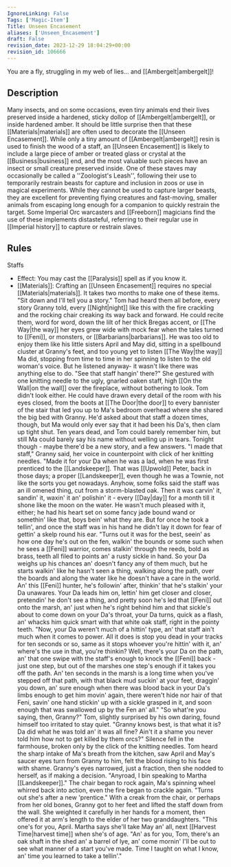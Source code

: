 ```yaml
---
IgnoreLinking: False
Tags: ['Magic-Item']
Title: Unseen Encasement
aliases: ['Unseen_Encasement']
draft: False
revision_date: 2023-12-29 18:04:29+00:00
revision_id: 106666
---
```


You are a fly, struggling in my web of lies... and [[Ambergelt|ambergelt]]!
## Description
Many insects, and on some occasions, even tiny animals end their lives preserved inside a hardened, sticky dollop of [[Ambergelt|ambergelt]], or inside hardened amber. It should be little surprise then that these [[Materials|materials]] are often used to decorate the [[Unseen Encasement]]. While only a tiny amount of [[Ambergelt|ambergelt]] resin is used to finish the wood of a staff, an [[Unseen Encasement]] is likely to include a large piece of amber or treated glass or crystal at the [[Business|business]] end, and the most valuable such pieces have an insect or small creature preserved inside.
One of these staves may occasionally be called a ''Zoologist's Leash'', following their use to temporarily restrain beasts for capture and inclusion in zoos or use in magical experiments. While they cannot be used to capture larger beasts, they are excellent for preventing flying creatures and fast-moving, smaller animals from escaping long enough for a companion to quickly restrain the target. Some Imperial Orc warcasters and [[Freeborn]] magicians find the use of these implements distasteful, referring to their regular use in [[Imperial history]] to capture or restrain slaves.
## Rules
Staffs
* Effect: You may cast the [[Paralysis]] spell as if you know it.
* [[Materials]]: Crafting an [[Unseen Encasement]] requires no special [[Materials|materials]]. It takes two months to make one of these items.
"Sit down and I'll tell you a story."
Tom had heard them all before, every story Granny told, every [[Night|night]] like this with the fire crackling and the rocking chair creaking its way back and forward. He could recite them, word for word, down the lilt of her thick Bregas accent, or [[The Way|the way]] her eyes grew wide with mock fear when the tales turned to [[Feni]], or monsters, or [[Barbarians|barbarians]]. He was too old to enjoy them like his little sisters April and May did, sitting in a spellbound cluster at Granny's feet, and too young yet to listen [[The Way|the way]] Ma did, stopping from time to time in her spinning to listen to the old woman's voice. But he listened anyway- it wasn't like there was anything else to do.
"See that staff hangin' there?" She gestured with one knitting needle to the ugly, gnarled oaken staff, high [[On the Wall|on the wall]] over the fireplace, without bothering to look. Tom didn't look either. He could have drawn every detail of the room with his eyes closed, from the boots at [[The Door|the door]] to every bannister of the stair that led you up to Ma's bedroom overhead where she shared the big bed with Granny. He'd asked about that staff a dozen times, though, but Ma would only ever say that it had been his Da's, then clam up tight shut. Ten years dead, and Tom could barely remember him, but still Ma could barely say his name without welling up in tears. Tonight though - maybe there'd be a new story, and a few answers. 
"I made that staff," Granny said, her voice in counterpoint with click of her knitting needles. "Made it for your Da when he was a lad, when he was first prenticed to the [[Landskeeper]]. That was [[Upwold]] Peter, back in those days; a proper [[Landskeeper]], even though he was a Townie, not like the sorts you get nowadays. Anyhow, some folks said the staff was an ill omened thing, cut from a storm-blasted oak. Then it was carvin' it, sandin' it, waxin' it an' polishin' it - every [[Day|day]] for a month till it shone like the moon on the water. He wasn't much pleased with it, either; he had his heart set on some fancy jade bound wand or somethin' like that, boys bein' what they are. But for once he took a tellin', and once the staff was in his hand he didn't lay it down for fear of gettin' a skelp round his ear.
"Turns out it was for the best, seein' as how one day he's out on the fen, walkin' the bounds or some such when he sees a [[Feni]] warrior, comes stalkin' through the reeds, bold as brass, teeth all filed to points an' a rusty sickle in hand. So your Da weighs up his chances an' doesn't fancy any of them much, but he starts walkin' like he hasn't seen a thing, walking along the path, over the boards and along the water like he doesn't have a care in the world. An' this [[Feni]] hunter, he's followin' after, thinkin' that he's stalkin' your Da unawares. Your Da leads him on, lettin' him get closer and closer, pretendin' he don't see a thing, and pretty soon he's led that [[Feni]] out onto the marsh, an' just when he's right behind him and that sickle's about to come down on your Da's throat, your Da turns, quick as a flash, an' whacks him quick smart with that white oak staff, right in the pointy teeth.
"Now, your Da weren't much of a hittin' type, an' that staff ain't much when it comes to power. All it does is stop you dead in your tracks for ten seconds or so, same as it stops whoever you're hittin' with it, an' where's the use in that, you're thinkin? Well, there's your Da on the path, an' that one swipe with the staff's enough to knock the [[Feni]] back - just one step, but out of the marshes one step's enough if it takes you off the path. An' ten seconds in the marsh is a long time when you've stepped off that path, with that black mud suckin' at your feet, draggin' you down, an' sure enough when there was blood back in your Da's limbs enough to get him movin' again, there weren't hide nor hair of that Feni, savin' one hand stickin' up with a sickle grasped in it, and soon enough that was swallowed up by the Fen an' all." 
"So what're you saying, then, Granny?" Tom, slightly surprised by his own daring, found himself too irritated to stay quiet. "Granny knows best, is that what it is? Da did what he was told an' it was all fine? Ain't it a shame you never told him how not to get killed by them orcs?"
Silence fell in the farmhouse, broken only by the click of the knitting needles. Tom heard the sharp intake of Ma's breath from the kitchen, saw April and May's saucer eyes turn from Granny to him, felt the blood rising to his face with shame. Granny's eyes narrowed, just a fraction, then she nodded to herself, as if making a decision.
"Anyroad, I bin speaking to Martha [[Landskeeper]]." The chair began to rock again, Ma's spinning wheel whirred back into action, even the fire began to crackle again. "Turns out she's after a new 'prentice." With a creak from the chair, or perhaps from her old bones, Granny got to her feet and lifted the staff down from the wall. She weighted it carefully in her hands for a moment, then offered it at arm's length to the elder of her two granddaughters. "This one's for you, April. Martha says she'll take May an' all, next [[Harvest Time|harvest time]] when she's of age.
"An' as for you, Tom, there's an oak shaft in the shed an' a barrel of lye, an' come mornin' I'll be out to see what manner of a start you've made. Time I taught on what I know, an' time you learned to take a tellin'."